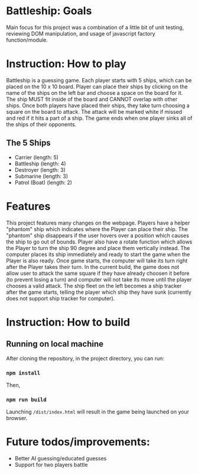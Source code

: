 # Battleship: Goals

Main focus for this project was a combination of a little bit of unit testing, reviewing DOM manipulation, and usage of javascript factory function/module.

# Instruction: How to play

Battleship is a guessing game. Each player starts with 5 ships, which can be placed on the 10 x 10 board. Player can place their ships by clicking on the name of the ships on the left bar and choose a space on the board for it. The ship MUST fit inside of the board and CANNOT overlap with other ships. Once both players have placed their ships, they take turn choosing a square on the board to attack. The attack will be marked white if missed and red if it hits a part of a ship. The game ends when one player sinks all of the ships of their opponents.

## The 5 Ships

- Carrier (length: 5)
- Battleship (length: 4)
- Destroyer (length: 3)
- Submarine (length: 3)
- Patrol (Boat) (length: 2)

# Features

This project features many changes on the webpage. Players have a helper "phantom" ship which indicates where the Player can place their ship. The "phantom" ship disappears if the user hovers over a position which causes the ship to go out of bounds. Player also have a rotate function which allows the Player to turn the ship 90 degree and place them vertically instead. The computer places its ship immediately and ready to start the game when the Player is also ready. Once game starts, the computer will take its turn right after the Player takes their turn. In the current build, the game does not allow user to attack the same square if they have already choosen it before (to prevent losing a turn) and computer will not take its move until the player chooses a valid attack. The ship fleet on the left becomes a ship tracker after the game starts, telling the player which ship they have sunk (currently does not support ship tracker for computer).

# Instruction: How to build

## Running on local machine

After cloning the repository, in the project directory, you can run:

### `npm install`

Then,

### `npm run build`

Launching `/dist/index.html` will result in the game being launched on your browser.

# Future todos/improvements:

- Better AI guessing/educated guesses
- Support for two players battle
